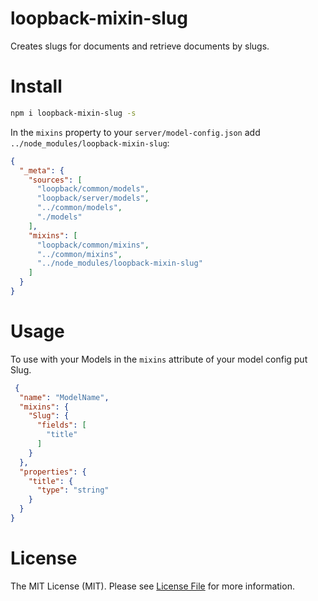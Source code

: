 # loopback-mixin-slug
Creates slugs for documents and retrieve documents by slugs. 

# Install

```bash
npm i loopback-mixin-slug -s
```

In the `mixins` property to your `server/model-config.json` add `../node_modules/loopback-mixin-slug`:

```json
{
  "_meta": {
    "sources": [
      "loopback/common/models",
      "loopback/server/models",
      "../common/models",
      "./models"
    ],
    "mixins": [
      "loopback/common/mixins",
      "../common/mixins",
      "../node_modules/loopback-mixin-slug"
    ]
  }
}
```

# Usage


To use with your Models in the `mixins` attribute of your model config put Slug.

```json
 {
  "name": "ModelName",
  "mixins": {
    "Slug": {
      "fields": [
        "title"
      ]
    }
  },
  "properties": {
    "title": {
      "type": "string"
    }
  }
}
```

# License
The MIT License (MIT). Please see [License File](LICENSE) for more information.
